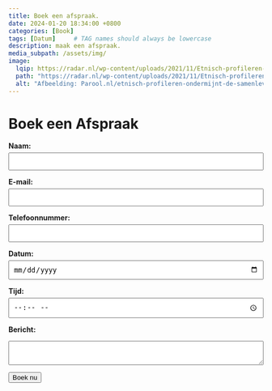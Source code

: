 ```yaml
---
title: Boek een afspraak. 
date: 2024-01-20 18:34:00 +0800
categories: [Book]
tags: [Datum]     # TAG names should always be lowercase
description: maak een afspraak.
media_subpath: /assets/img/
image:
  lqip: https://radar.nl/wp-content/uploads/2021/11/Etnisch-profileren-Ez-Silva-WEB-scaled.jpg
  path: "https://radar.nl/wp-content/uploads/2021/11/Etnisch-profileren-Ez-Silva-WEB-scaled.jpg"
  alt: "Afbeelding: Parool.nl/etnisch-profileren-ondermijnt-de-samenleving"
---
```


# Boek een Afspraak

<form id="booking-form" action="/thank-you/" method="POST" data-netlify="true">
  <input type="hidden" name="form-name" value="booking-form">
  
  <label for="name">Naam:</label>
  <input type="text" id="name" name="name" required>

  <label for="email">E-mail:</label>
  <input type="email" id="email" name="email" required>

  <label for="phone">Telefoonnummer:</label>
  <input type="tel" id="phone" name="phone" required>

  <label for="date">Datum:</label>
  <input type="date" id="date" name="date" required>

  <label for="time">Tijd:</label>
  <input type="time" id="time" name="time" required>

  <label for="message">Bericht:</label>
  <textarea id="message" name="message"></textarea>

  <button type="submit">Boek nu</button>
</form>


<style>
.booking-form {
    max-width: 600px;
    margin: 0 auto;
}

.form-group {
    margin-bottom: 15px;
}

label {
    display: block;
    margin-bottom: 5px;
    font-weight: bold;
}

input, textarea {
    width: 100%;
    padding: 8px;
    box-sizing: border-box;
}

.submit-button {
    padding: 10px 20px;
    background-color: #4285f4;
    color: white;
    border: none;
    border-radius: 5px;
    cursor: pointer;
    font-size: 16px;
}

.submit-button:hover {
    background-color: #357ae8;
}
</style>
